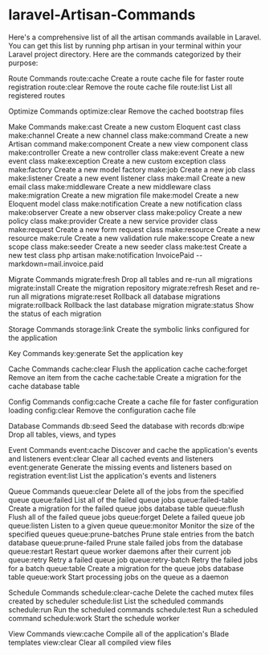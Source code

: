 # laravel-Artisan-Commands


Here's a comprehensive list of all the artisan commands available in Laravel. You can get this list by running php artisan in your terminal within your Laravel project directory. Here are the commands categorized by their purpose:

Route Commands
route:cache Create a route cache file for faster route registration
route:clear Remove the route cache file
route:list List all registered routes


Optimize Commands
optimize:clear Remove the cached bootstrap files

Make Commands
make:cast Create a new custom Eloquent cast class
make:channel Create a new channel class
make:command Create a new Artisan command
make:component Create a new view component class
make:controller Create a new controller class
make:event Create a new event class
make:exception Create a new custom exception class
make:factory Create a new model factory
make:job Create a new job class
make:listener Create a new event listener class
make:mail Create a new email class
make:middleware Create a new middleware class
make:migration Create a new migration file
make:model Create a new Eloquent model class
make:notification Create a new notification class
make:observer Create a new observer class
make:policy Create a new policy class
make:provider Create a new service provider class
make:request Create a new form request class
make:resource Create a new resource
make:rule Create a new validation rule
make:scope Create a new scope class
make:seeder Create a new seeder class
make:test Create a new test class
php artisan make:notification InvoicePaid --markdown=mail.invoice.paid


Migrate Commands
migrate:fresh Drop all tables and re-run all migrations
migrate:install Create the migration repository
migrate:refresh Reset and re-run all migrations
migrate:reset Rollback all database migrations
migrate:rollback Rollback the last database migration
migrate:status Show the status of each migration

Storage Commands
storage:link Create the symbolic links configured for the application

Key Commands
key:generate Set the application key

Cache Commands
cache:clear Flush the application cache
cache:forget Remove an item from the cache
cache:table Create a migration for the cache database table

Config Commands
config:cache Create a cache file for faster configuration loading
config:clear Remove the configuration cache file

Database Commands
db:seed Seed the database with records
db:wipe Drop all tables, views, and types


Event Commands
event:cache Discover and cache the application's events and listeners
event:clear Clear all cached events and listeners
event:generate Generate the missing events and listeners based on registration
event:list List the application's events and listeners

Queue Commands
queue:clear Delete all of the jobs from the specified queue
queue:failed List all of the failed queue jobs
queue:failed-table Create a migration for the failed queue jobs database table
queue:flush Flush all of the failed queue jobs
queue:forget Delete a failed queue job
queue:listen Listen to a given queue
queue:monitor Monitor the size of the specified queues
queue:prune-batches Prune stale entries from the batch database
queue:prune-failed Prune stale failed jobs from the database
queue:restart Restart queue worker daemons after their current job
queue:retry Retry a failed queue job
queue:retry-batch Retry the failed jobs for a batch
queue:table Create a migration for the queue jobs database table
queue:work Start processing jobs on the queue as a daemon

Schedule Commands
schedule:clear-cache Delete the cached mutex files created by scheduler
schedule:list List the scheduled commands
schedule:run Run the scheduled commands
schedule:test Run a scheduled command
schedule:work Start the schedule worker

View Commands
view:cache Compile all of the application's Blade templates
view:clear Clear all compiled view files


